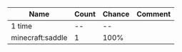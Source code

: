 | Name             | Count | Chance | Comment |
| ---------------- | ----- | ------ | ------- |
| 1 time           |    -- |     -- |         |
| minecraft:saddle |     1 |   100% |         |